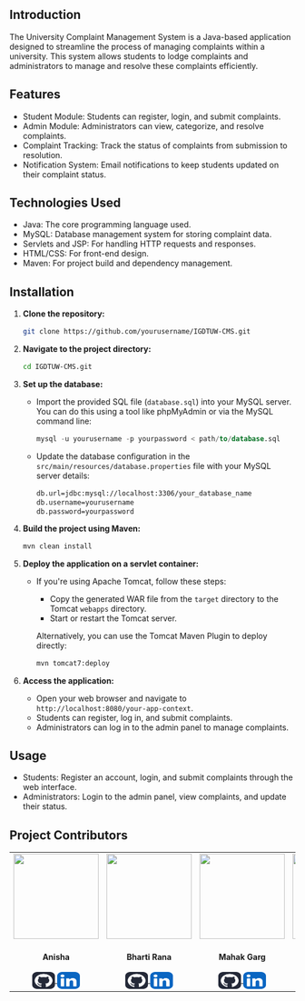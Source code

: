 ## Introduction
The University Complaint Management System is a Java-based application designed to streamline the process of managing complaints within a university. This system allows students to lodge complaints and administrators to manage and resolve these complaints efficiently.

## Features
<ul>
  <li>Student Module: Students can register, login, and submit complaints.</li>
  <li>Admin Module: Administrators can view, categorize, and resolve complaints.</li>
  <li>Complaint Tracking: Track the status of complaints from submission to resolution.</li>
  <li>Notification System: Email notifications to keep students updated on their complaint status.</li>
</ul>

## Technologies Used
<ul>
  <li>Java: The core programming language used.</li>
  <li>MySQL: Database management system for storing complaint data.</li>
  <li>Servlets and JSP: For handling HTTP requests and responses.</li>
  <li>HTML/CSS: For front-end design.</li>
  <li>Maven: For project build and dependency management.</li>
</ul>

## Installation

1. **Clone the repository:**

    ```bash
    git clone https://github.com/yourusername/IGDTUW-CMS.git
    ```

2. **Navigate to the project directory:**

    ```bash
    cd IGDTUW-CMS.git
    ```

3. **Set up the database:**
    - Import the provided SQL file (`database.sql`) into your MySQL server. You can do this using a tool like phpMyAdmin or via the MySQL command line:

        ```sql
        mysql -u yourusername -p yourpassword < path/to/database.sql
        ```

    - Update the database configuration in the `src/main/resources/database.properties` file with your MySQL server details:

        ```properties
        db.url=jdbc:mysql://localhost:3306/your_database_name
        db.username=yourusername
        db.password=yourpassword
        ```

4. **Build the project using Maven:**

    ```bash
    mvn clean install
    ```

5. **Deploy the application on a servlet container:**
    - If you're using Apache Tomcat, follow these steps:
        - Copy the generated WAR file from the `target` directory to the Tomcat `webapps` directory.
        - Start or restart the Tomcat server.

        Alternatively, you can use the Tomcat Maven Plugin to deploy directly:

        ```bash
        mvn tomcat7:deploy
        ```
        
6. **Access the application:**
    - Open your web browser and navigate to `http://localhost:8080/your-app-context`.
    - Students can register, log in, and submit complaints.
    - Administrators can log in to the admin panel to manage complaints.
  
## Usage
<ul>
  <li>Students: Register an account, login, and submit complaints through the web interface.</li>
  <li>Administrators: Login to the admin panel, view complaints, and update their status.</li>
</ul>

## Project Contributors

<table>
  <tr>
    <td  align="center">
      <img src="https://github.com/Mahak008/IGDTUW-CMS/assets/88129955/1e0d21ff-b940-49f0-a1c9-3eeef9729856" width=150px height=150px />
      <h4>Anisha</h4>
        <a href="https://github.com/Miss-Anisha">
          <img align="center" src="https://github.com/tandpfun/skill-icons/blob/main/icons/Github-Dark.svg" alt="Miss-Anisha" height="30" width="40" />
        </a>
        <a href="https://www.linkedin.com/in/anisha-premi/">
          <img align="center" src="https://github.com/tandpfun/skill-icons/blob/main/icons/LinkedIn.svg" alt="anisha-premi" height="30" width="40">
        </a>
    </td>
    <td  align="center">
      <img src="https://github.com/Mahak008/IGDTUW-CMS/assets/88129955/b32d3974-0c7b-4ca5-81c7-3d2f632e06a8" width=150px height=150px />
      <h4>Bharti Rana</h4>
        <a href="https://github.com/bharti2430">
          <img align="center" src="https://github.com/tandpfun/skill-icons/blob/main/icons/Github-Dark.svg" alt="bharti2430" height="30" width="40" />
        </a>
        <a href="https://www.linkedin.com/in/bharti-rana304/">
          <img align="center" src="https://github.com/tandpfun/skill-icons/blob/main/icons/LinkedIn.svg" alt="bharti-rana304" height="30" width="40">
        </a>
    </td>
    <td  align="center">
      <img src="https://github.com/Mahak008/IGDTUW-CMS/assets/88129955/8eff63a4-5f0c-4217-905d-bdd13eb03d94" width=150px height= 150px />
      <h4>Mahak Garg</h4>
        <a href="https://github.com/Mahak008">
          <img align="center" src="https://github.com/tandpfun/skill-icons/blob/main/icons/Github-Dark.svg" alt="Mahak008" height="30" width="40" />
        </a>
        <a href="https://linkedin.com/in/mahakgarg" target="_blank">
          <img align="center" src="https://github.com/tandpfun/skill-icons/blob/main/icons/LinkedIn.svg" alt="mahakgarg" height="30" width="40">
        </a>
    </td>
    <td  align="center">
      <img src="https://github.com/Mahak008/IGDTUW-CMS/assets/88129955/2d45af14-7c12-440b-aece-2d88c7c87165" width=150px height=150px />
      <h4>Sapna Singhal</h4>
        <a href="https://www.github.com/sapnasinghal22">
          <img align="center" src="https://github.com/tandpfun/skill-icons/blob/main/icons/Github-Dark.svg" alt="sapnasinghal22" height="30" width="40" />
        </a>
        <a href="https://www.linkedin.com/in/sapnasinghal-/">
          <img align="center" src="https://github.com/tandpfun/skill-icons/blob/main/icons/LinkedIn.svg" alt="sapnasinghal-/" height="30" width="40">
        </a>
    </td>
    <td  align="center">
      <img src="https://github.com/Mahak008/IGDTUW-CMS/assets/88129955/63539ef0-2ab6-453c-8694-3df550159ebd" width=150px height=150px />
      <h4>Shruti Jain</h4>
        <a href="https://github.com/shrutijn02">
          <img align="center" src="https://github.com/tandpfun/skill-icons/blob/main/icons/Github-Dark.svg" alt="shrutijn02" height="30" width="40" />
        </a>
        <a href="https://www.linkedin.com/in/shruti-jain-a0840724a/">
          <img align="center" src="https://github.com/tandpfun/skill-icons/blob/main/icons/LinkedIn.svg" alt="shruti-jain-a0840724a" height="30" width="40" />
        </a>
    </td>
  </tr>
</table>
